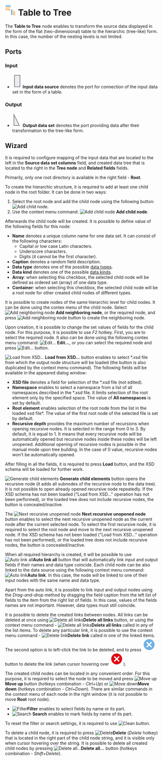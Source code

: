 # ![ ](../../images/icons/components/data-to-tree_default.svg) Table to Tree

The **Table to Tree** node enables to transform the source data displayed in the form of the flat (two-dimensional) table to the hierarchic (tree-like) form. In this case, the number of the nesting levels is not limited.

## Ports

### Input

* ![Input data source](../../images/icons/app/node/ports/inputs/table_inactive.svg) **Input data source** denotes the port for connection of the input data set in the form of a table.

### Output

* ![Output data set](../../images/icons/app/node/ports/outputs/tree_inactive.svg) **Output data set** denotes the port providing data after their transformation to the tree-like form.

## Wizard

It is required to configure mapping of the input data that are located to the left in the **Source data set columns** field, and created data tree that is located to the right in the **Tree node** and **Related fields** fields.

Primarily, only one root directory is available in the right field - **Root**.

To create the hierarchic structure, it is required to add at least one child node in the root folder. It can be done in two ways:

1. Select the root node and add the child node using the following button: ![Add child node](../../images/icons/wizards/datatree/add-child_default.svg).
2. Use the context menu command: ![Add child node](../../images/icons/wizards/datatree/add-child_default.svg) **Add child node**.

Afterwards the child node will be created. It is possible to define value of the following fields for this node:

* **Name** denotes a unique column name for one data set. It can consist of the following characters:
   * Capital or low case Latin characters.
   * Underscore characters.
   * Digits (it cannot be the first character).
* **Caption** denotes a random field description.
* **Data type** denotes one of the possible [data types](./../../data/datatype.md).
* **Data kind** denotes one of the possible [data kinds](./../../data/datakind.md).
* **Array**: when selecting this checkbox, the selected child node will be defined as ordered set (array) of one data type.
* **Container**: when selecting this checkbox, the selected child node will be a root node for other created child nodes of different types.

It is possible to create nodes of the same hierarchic level for child nodes. It can be done using the contex menu of the child node. Select ![Add neighboring node](../../images/icons/wizards/datatree/add-neighbor_default.svg) **Add neighboring node**, or the required node, and press ![Add neighboring node](../../images/icons/wizards/datatree/add-neighbor_default.svg) button to create the neighboring node.

Upon creation, it is possible to change the set values of fields for the child node. For this purpose, it is possible to use *F2* hotkey. First, you are to select the required node. It also can be done using the following contex menu command: ![Edit...](../../images/icons/toolbar-controls/edit_default.svg) **Edit...**, or you can select the required node and press ![Edit...](../../images/icons/toolbar-controls/edit_default.svg) button.

![Load from XSD...](../../images/icons/toolbar-controls/import-from-xsd_default.svg) **Load from XSD...** button enables to select *.xsd file from which the output node structure will be loaded (the button is also duplicated by the context menu command). The following fields will be available in the appeared dialog window:

* **XSD file** denotes a field for selection of the *.xsd file (not edited).
* **Namespace** enables to select a namespace from a list of all namespaces described in the *.xsd file. It limits selection of the root element only by the specified space. The value of **All namespaces** is set by default.
* **Root element** enables selection of the root node from the list in the loaded xsd file*. The value of the first root node of the selected file is set by default.
* **Recursive depth** provides the maximum number of recursions when opening recursive nodes. It is selected in the range from 0 to 3. By default, it is equal to 1. It means that every recursive node will be automatically opened but recursive nodes inside these nodes will be left unopened. Additional opening of recursive nodes is possible in the manual mode upon tree building. In the case of 0 value, recursive nodes won't be automatically opened.

After filling in all the fields, it is required to press **Load** button, and the XSD schema will be loaded for further work.

![Generate child elements](../../images/icons/toolbar-controls/open-all_default.svg) **Generate child elements** button opens the recursive node (it adds all subnodes of the recursive node to the data tree). It is not possible to open already opened recursive node repeatedly. If the XSD schema has not been loaded ("Load from XSD..." operation has not been performed), or the loaded tree does not include recursive nodes, the button is concealed/inactive.

The ![Next recursive unopened node](../../images/icons/toolbar-controls/find-next_default.svg) **Next recursive unopened node** button enables to select the next recursive unopened node as the current node after the current selected node. To select the first recursive node, it is required to select the root node and move to the next recursive unopened node. If the XSD schema has not been loaded ("Load from XSD..." operation has not been performed), or the loaded tree does not include recursive nodes, the button is concealed/inactive.

When all required hierarchy is created, it will be possible to use ![Auto link all](../../images/icons/toolbar-controls/auto-connect_default.svg)**Auto link all** button that will automatically link input and output fields if their names and data type coincide. Each child node can be also linked to the data source using the following context menu command: ![Auto link](../../images/icons/toolbar-controls/auto-connect_default.svg)**Auto link**. In this case, the node will be linked to one of their input nodes with the same name and data type.

Apart from the auto link, it is possible to link input and output nodes using the *Drag-and-drop* method by dragging the field caption from the left list of fields to the item from the right list of fields. In this case, values of the fields names are not important. However, data types must still coincide.

It is possible to delete the created links between nodes. All links can be deleted at once using ![Delete all links](../../images/icons/toolbar-controls/remove-all-links_default.svg)**Delete all links** button, or using the context menu command - ![Delete all links](../../images/icons/toolbar-controls/remove-all-links_default.svg)**Delete all links** called in any of the list items. To delete any particular link, it is possible to use the context menu command - ![Delete link](../../images/icons/toolbar-controls/delete_default.svg)**Delete link** called in one of the linked items. The second option is to left-click the link to be deleted, and to press ![Delete link](../../images/icons/link-grid/remove-link_selected.svg) button to delete the link (when cursor hovering over ![Delete link](../../images/icons/link-grid/remove-link_hover.svg)).

The created child nodes can be located in any convenient order. For this purpose, it is required to select the node to be moved and press ![Move up](../../images/icons/toolbar-controls/moveup_default.svg)**Move up** button (hotkeys combination - *Ctrl+Up*) or ![Move down](../../images/icons/toolbar-controls/movedown_default.svg)**Move down** (hotkeys combination - *Ctrl+Down*). There are similar commands in the context menu of each node in the right window (it is not possible to move **Root** root node).

* ![Filter](../../images/icons/toolbar-controls/filter_default.svg)**Filter** enables to select fields by name or its part.
* ![Search](../../images/icons/toolbar-controls/zoom_default.svg) **Search** enables to mark fields by name of its part.

To reset the filter or search settings, it is required to use ![Clean](../../images/icons/filterdata/filterdata-delete_hover_10x10.svg) button.

To delete a child node, it is required to press ![Delete](../../images/icons/toolbar-controls/delete_default.svg)**Delete** (*Delete* hotkey) that is located in the right part of the child node string, and it is visible only when cursor hovering over the string. It is possible to delete all created child nodes by pressing ![Delete all...](../../images/icons/toolbar-controls/delete-all_default.svg)**Delete all...** button (hotkeys combination - *Shift+Delete*).
